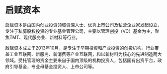 # 

# 启赋资本

启赋资本是由国内创业投资领域资深人士、优秀上市公司及私营企业家发起设立，专注于私募股权投资的专业基金管理公司，主要以管理创投（VC）基金为主，聚焦TMT、现代服务业、新材料等行业。

啟赋资本成立于2013年10月，是专注于早期投资和产业投资的创投机构。行业覆盖工业互联网、新服务、新消费等产业互联网，和以新材料为核心的先进制造两大领域。受托管理的资金主要来自于国内顶级的机构投资人，包括国有出资平台，政府引导基金，专业母基金投资人、上市公司等。

